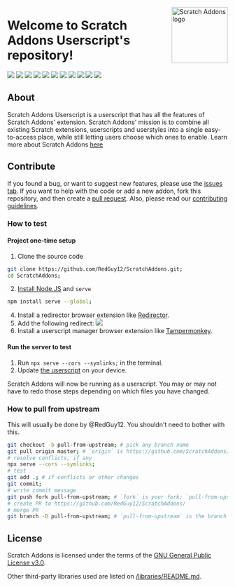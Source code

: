 <img src="https://redguy12.github.io/ScratchAddons/images/icon.svg" alt="Scratch Addons logo" align="right" width="128px"></img>

# Welcome to Scratch Addons Userscript's repository!

[![](https://img.shields.io/github/stars/RedGuy12/ScratchAddons?color=blue&style=flat-square)](https://github.com/RedGuy12/ScratchAddons/stargazers)
[![](https://img.shields.io/github/forks/RedGuy12/ScratchAddons?color=blue&style=flat-square)](https://github.com/RedGuy12/ScratchAddons/network/members)
[![](https://img.shields.io/github/watchers/RedGuy12/ScratchAddons?color=blue&style=flat-square)](https://github.com/RedGuy12/ScratchAddons/watchers)
[![](https://img.shields.io/github/issues/RedGuy12/ScratchAddons?color=green&style=flat-square)](https://github.com/RedGuy12/ScratchAddons/issues)
[![](https://img.shields.io/github/issues-pr/RedGuy12/ScratchAddons?color=green&style=flat-square)](https://github.com/RedGuy12/ScratchAddons/pulls)
[![](https://img.shields.io/github/license/RedGuy12/ScratchAddons?style=flat-square)](https://github.com/RedGuy12/ScratchAddons/blob/userscript/LICENSE) <!-- 2 spaces -->
[![](https://img.shields.io/github/v/release/RedGuy12/ScratchAddons?style=flat-square&logo=github&logoColor=white&label=version&color=181717)](https://github.com/RedGuy12/ScratchAddons/releases)
[![](https://img.shields.io/github/downloads/RedGuy12/ScratchAddons/total?style=flat-square&logo=github&logoColor=white&label=downloads&color=181717)](https://github.com/RedGuy12/ScratchAddons/releases)
[![](https://img.shields.io/badge/discuss-on_github-181717.svg?style=flat-square)](https://github.com/RedGuy12/ScratchAddons/discussions)
[![](https://img.shields.io/badge/chat-on_discord-7289da.svg?style=flat-square)](https://discord.gg/R5NBqwMjNc)
[![](https://img.shields.io/badge/website-scratchaddons.com-ff7b26.svg?style=flat-square)](https://scratchaddons.com)

## About

Scratch Addons Userscript is a userscript that has all the features of Scratch Addons' extension. Scratch Addons' mission is to combine all existing Scratch extensions, userscripts and userstyles into a single easy-to-access place, while still letting users choose which ones to enable. Learn more about Scratch Addons [here](https://github.com/ScratchAddons/Scratchaddons#readme)

## Contribute

If you found a bug, or want to suggest new features, please use the [issues tab](https://github.com/RedGuy12/ScratchAddons/issues). If you want to help with the code or add a new addon, fork this repository, and then create a [pull request](https://github.com/RedGuy12/ScratchAddons/pulls). Also, please read our [contributing guidelines](https://github.com/RedGuy12/ScratchAddons/blob/userscript/CONTRIBUTING.md).

### How to test

#### Project one-time setup

1. Clone the source code

```sh
git clone https://github.com/RedGuy12/ScratchAddons.git;
cd ScratchAddons;
```

2. [Install Node.JS](https://nodejs.org/en/download/) and `serve`

```sh
npm install serve --global;
```

4. Install a redirector browser extension like [Redirector](https://chrome.google.com/webstore/detail/redirector/ocgpenflpmgnfapjedencafcfakcekcd).
5. Add the following redirect: ![](https://media.discordapp.net/attachments/889246380068077608/896438233217531955/unknown.png?width=675&height=585)
6. Install a userscript manager browser extension like [Tampermonkey](https://chrome.google.com/webstore/detail/tampermonkey/dhdgffkkebhmkfjojejmpbldmpobfkfo).

#### Run the server to test

1. Run `npx serve --cors --symlinks;` in the terminal.
2. Update [the userscript](https://redguy12.github.io/ScratchAddons/userscript/script.user.js) on your device.

Scratch Addons will now be running as a userscript. You may or may not have to redo those steps depending on which files you have changed.

### How to pull from upstream

This will usually be done by @RedGuy12. You shouldn't need to bother with this.

```sh
git checkout -b pull-from-upstream; # pick any branch name
git pull origin master; # `origin` is https://github.com/ScratchAddons/ScratchAddons.git
# resolve conflicts, if any
npx serve --cors --symlinks;
# test
git add .; # if conflicts or other changes
git commit;
# write commit message
git push fork pull-from-upstream; # `fork` is your fork; `pull-from-upstream` is the branch name
# create PR to https://github.com/RedGuy12/ScratchAddons/
# merge PR
git branch -D pull-from-upstream; # `pull-from-upstream` is the branch name
```

## License

Scratch Addons is licensed under the terms of the [GNU General Public License v3.0](https://github.com/RedGuy12/ScratchAddons/blob/userscript/LICENSE).

Other third-party libraries used are listed on [/libraries/README.md](https://github.com/RedGuy12/ScratchAddons/tree/userscript/libraries#readme).
